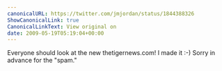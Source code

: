 ```yaml
---
canonicalURL: https://twitter.com/jmjordan/status/1844388326
ShowCanonicalLink: true
CanonicalLinkText: View original on
date: 2009-05-19T05:19:04+00:00
---
```

Everyone should look at the new thetigernews.com! I made it :-) Sorry in advance for the "spam."